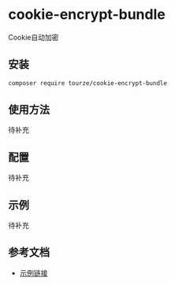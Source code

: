 # cookie-encrypt-bundle

Cookie自动加密

## 安装

```bash
composer require tourze/cookie-encrypt-bundle
```

## 使用方法

待补充

## 配置

待补充

## 示例

待补充

## 参考文档

- [示例链接](https://example.com)
